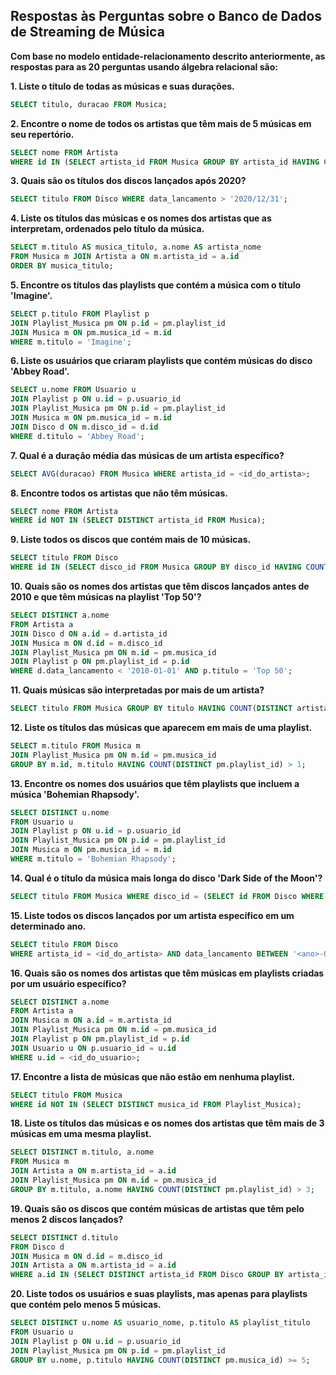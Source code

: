## Respostas às Perguntas sobre o Banco de Dados de Streaming de Música

**Com base no modelo entidade-relacionamento descrito anteriormente, as respostas para as 20 perguntas usando álgebra relacional são:**

**1. Liste o título de todas as músicas e suas durações.**

```sql
SELECT titulo, duracao FROM Musica;
```

**2. Encontre o nome de todos os artistas que têm mais de 5 músicas em seu repertório.**

```sql
SELECT nome FROM Artista 
WHERE id IN (SELECT artista_id FROM Musica GROUP BY artista_id HAVING COUNT(*) > 5);
```

**3. Quais são os títulos dos discos lançados após 2020?**

```sql
SELECT titulo FROM Disco WHERE data_lancamento > '2020/12/31';
```

**4. Liste os títulos das músicas e os nomes dos artistas que as interpretam, ordenados pelo título da música.**

```sql
SELECT m.titulo AS musica_titulo, a.nome AS artista_nome 
FROM Musica m JOIN Artista a ON m.artista_id = a.id 
ORDER BY musica_titulo;
```

**5. Encontre os títulos das playlists que contém a música com o título 'Imagine'.**

```sql
SELECT p.titulo FROM Playlist p 
JOIN Playlist_Musica pm ON p.id = pm.playlist_id 
JOIN Musica m ON pm.musica_id = m.id 
WHERE m.titulo = 'Imagine';
```

**6. Liste os usuários que criaram playlists que contém músicas do disco 'Abbey Road'.**

```sql
SELECT u.nome FROM Usuario u 
JOIN Playlist p ON u.id = p.usuario_id 
JOIN Playlist_Musica pm ON p.id = pm.playlist_id 
JOIN Musica m ON pm.musica_id = m.id 
JOIN Disco d ON m.disco_id = d.id 
WHERE d.titulo = 'Abbey Road';
```

**7. Qual é a duração média das músicas de um artista específico?**

```sql
SELECT AVG(duracao) FROM Musica WHERE artista_id = <id_do_artista>;
```

**8. Encontre todos os artistas que não têm músicas.**

```sql
SELECT nome FROM Artista 
WHERE id NOT IN (SELECT DISTINCT artista_id FROM Musica);
```

**9. Liste todos os discos que contém mais de 10 músicas.**

```sql
SELECT titulo FROM Disco 
WHERE id IN (SELECT disco_id FROM Musica GROUP BY disco_id HAVING COUNT(*) > 10);
```

**10. Quais são os nomes dos artistas que têm discos lançados antes de 2010 e que têm músicas na playlist 'Top 50'?**

```sql
SELECT DISTINCT a.nome 
FROM Artista a 
JOIN Disco d ON a.id = d.artista_id 
JOIN Musica m ON d.id = m.disco_id 
JOIN Playlist_Musica pm ON m.id = pm.musica_id 
JOIN Playlist p ON pm.playlist_id = p.id 
WHERE d.data_lancamento < '2010-01-01' AND p.titulo = 'Top 50';
```

**11. Quais músicas são interpretadas por mais de um artista?**

```sql
SELECT titulo FROM Musica GROUP BY titulo HAVING COUNT(DISTINCT artista_id) > 1;
```

**12. Liste os títulos das músicas que aparecem em mais de uma playlist.**

```sql
SELECT m.titulo FROM Musica m 
JOIN Playlist_Musica pm ON m.id = pm.musica_id 
GROUP BY m.id, m.titulo HAVING COUNT(DISTINCT pm.playlist_id) > 1;
```

**13. Encontre os nomes dos usuários que têm playlists que incluem a música 'Bohemian Rhapsody'.**

```sql
SELECT DISTINCT u.nome 
FROM Usuario u 
JOIN Playlist p ON u.id = p.usuario_id 
JOIN Playlist_Musica pm ON p.id = pm.playlist_id 
JOIN Musica m ON pm.musica_id = m.id 
WHERE m.titulo = 'Bohemian Rhapsody';
```

**14. Qual é o título da música mais longa do disco 'Dark Side of the Moon'?**

```sql
SELECT titulo FROM Musica WHERE disco_id = (SELECT id FROM Disco WHERE titulo = 'Dark Side of the Moon') ORDER BY duracao DESC LIMIT 1;
```

**15. Liste todos os discos lançados por um artista específico em um determinado ano.**

```sql
SELECT titulo FROM Disco 
WHERE artista_id = <id_do_artista> AND data_lancamento BETWEEN '<ano>-01-01' AND '<ano>-12-31';
```

**16. Quais são os nomes dos artistas que têm músicas em playlists criadas por um usuário específico?**

```sql
SELECT DISTINCT a.nome 
FROM Artista a 
JOIN Musica m ON a.id = m.artista_id 
JOIN Playlist_Musica pm ON m.id = pm.musica_id 
JOIN Playlist p ON pm.playlist_id = p.id 
JOIN Usuario u ON p.usuario_id = u.id 
WHERE u.id = <id_do_usuario>;
```

**17. Encontre a lista de músicas que não estão em nenhuma playlist.**

```sql
SELECT titulo FROM Musica 
WHERE id NOT IN (SELECT DISTINCT musica_id FROM Playlist_Musica);
```

**18. Liste os títulos das músicas e os nomes dos artistas que têm mais de 3 músicas em uma mesma playlist.**

```sql
SELECT DISTINCT m.titulo, a.nome 
FROM Musica m 
JOIN Artista a ON m.artista_id = a.id 
JOIN Playlist_Musica pm ON m.id = pm.musica_id 
GROUP BY m.titulo, a.nome HAVING COUNT(DISTINCT pm.playlist_id) > 3;
```

**19. Quais são os discos que contém músicas de artistas que têm pelo menos 2 discos lançados?**

```sql
SELECT DISTINCT d.titulo 
FROM Disco d 
JOIN Musica m ON d.id = m.disco_id 
JOIN Artista a ON m.artista_id = a.id 
WHERE a.id IN (SELECT DISTINCT artista_id FROM Disco GROUP BY artista_id HAVING COUNT(*) >= 2);
```

**20. Liste todos os usuários e suas playlists, mas apenas para playlists que contém pelo menos 5 músicas.**

```sql
SELECT DISTINCT u.nome AS usuario_nome, p.titulo AS playlist_titulo 
FROM Usuario u 
JOIN Playlist p ON u.id = p.usuario_id 
JOIN Playlist_Musica pm ON p.id = pm.playlist_id 
GROUP BY u.nome, p.titulo HAVING COUNT(DISTINCT pm.musica_id) >= 5;
```

